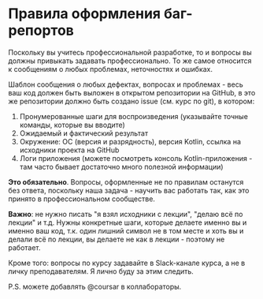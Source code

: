 # Правила оформления баг-репортов

Поскольку вы учитесь профессиональной разработке, то и вопросы вы должны привыкать задавать профессионально. То же самое относится к сообщениям о любых проблемах, неточностях и ошибках.

Шаблон сообщения о любых дефектах, вопросах и проблемах - весь ваш код должен быть выложен в открытом репозитории на GitHub, в это же репозитории должно быть создано issue (см. курс по git), в котором:
1. Пронумерованные шаги для воспроизведения (указывайте точные команды, которые вы вводите)
1. Ожидаемый и фактический результат
1. Окружение: ОС (версия и разрядность), версия Kotlin, ссылка на исходники проекта на GitHub
1. Логи приложения (можете посмотреть консоль Kotlin-приложения - там часто бывает достаточно много полезной информации)

**Это обязательно**. Вопросы, оформленные не по правилам останутся без ответа, поскольку наша задача - научить вас работать так, как это принято в профессиональном сообществе.

**Важно**: не нужно писать "я взял исходники с лекции", "делаю всё по лекции" и т.д. Нужны конкретные шаги, которые делаете именно вы и именно ваш код, т.к. один лишний символ не в том месте и хоть вы и делали всё по лекции, вы делаете не как в лекции - поэтому не работает.

Кроме того: вопросы по курсу задавайте в Slack-канале курса, а не в личку преподавателям. Я лично буду за этим следить.

P.S. можете добавлять @coursar в коллабораторы.
